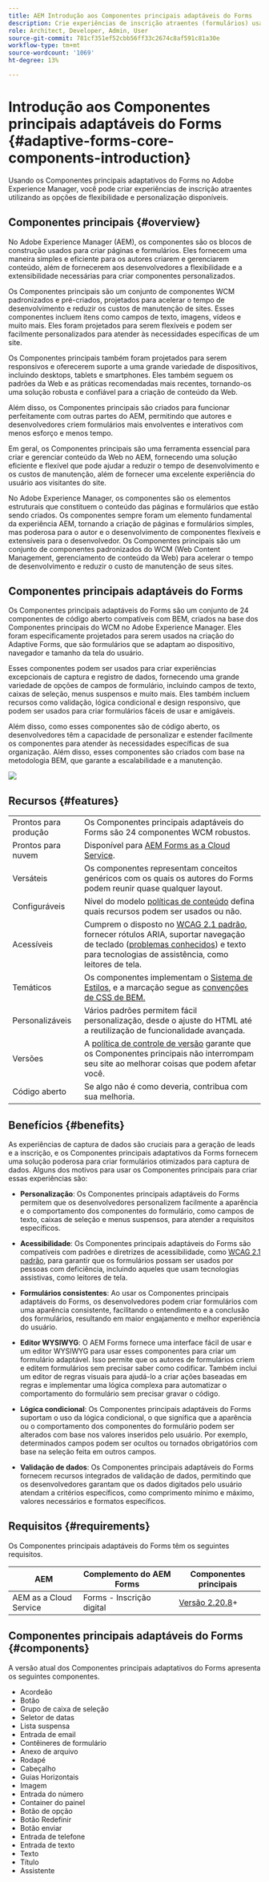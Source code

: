 ```yaml
---
title: AEM Introdução aos Componentes principais adaptáveis do Forms
description: Crie experiências de inscrição atraentes (formulários) usando a flexibilidade dos Componentes principais do Adaptive Forms e forneça com o poder do Adobe Experience Manager.
role: Architect, Developer, Admin, User
source-git-commit: 781cf351ef52cbb56ff33c2674c8af591c81a30e
workflow-type: tm+mt
source-wordcount: '1069'
ht-degree: 13%

---
```



# Introdução aos Componentes principais adaptáveis do Forms {#adaptive-forms-core-components-introduction}

Usando os Componentes principais adaptativos do Forms no Adobe Experience Manager, você pode criar experiências de inscrição atraentes utilizando as opções de flexibilidade e personalização disponíveis.

## Componentes principais   {#overview}

No Adobe Experience Manager (AEM), os componentes são os blocos de construção usados para criar páginas e formulários. Eles fornecem uma maneira simples e eficiente para os autores criarem e gerenciarem conteúdo, além de fornecerem aos desenvolvedores a flexibilidade e a extensibilidade necessárias para criar componentes personalizados.

Os Componentes principais são um conjunto de componentes WCM padronizados e pré-criados, projetados para acelerar o tempo de desenvolvimento e reduzir os custos de manutenção de sites. Esses componentes incluem itens como campos de texto, imagens, vídeos e muito mais. Eles foram projetados para serem flexíveis e podem ser facilmente personalizados para atender às necessidades específicas de um site.

Os Componentes principais também foram projetados para serem responsivos e oferecerem suporte a uma grande variedade de dispositivos, incluindo desktops, tablets e smartphones. Eles também seguem os padrões da Web e as práticas recomendadas mais recentes, tornando-os uma solução robusta e confiável para a criação de conteúdo da Web.

Além disso, os Componentes principais são criados para funcionar perfeitamente com outras partes do AEM, permitindo que autores e desenvolvedores criem formulários mais envolventes e interativos com menos esforço e menos tempo.

Em geral, os Componentes principais são uma ferramenta essencial para criar e gerenciar conteúdo da Web no AEM, fornecendo uma solução eficiente e flexível que pode ajudar a reduzir o tempo de desenvolvimento e os custos de manutenção, além de fornecer uma excelente experiência do usuário aos visitantes do site.

No Adobe Experience Manager, os componentes são os elementos estruturais que constituem o conteúdo das páginas e formulários que estão sendo criados. Os componentes sempre foram um elemento fundamental da experiência AEM, tornando a criação de páginas e formulários simples, mas poderosa para o autor e o desenvolvimento de componentes flexíveis e extensíveis para o desenvolvedor. Os Componentes principais são um conjunto de componentes padronizados do WCM (Web Content Management, gerenciamento de conteúdo da Web) para acelerar o tempo de desenvolvimento e reduzir o custo de manutenção de seus sites.

## Componentes principais adaptáveis do Forms

Os Componentes principais adaptáveis do Forms são um conjunto de 24 componentes de código aberto compatíveis com BEM, criados na base dos Componentes principais do WCM no Adobe Experience Manager. Eles foram especificamente projetados para serem usados na criação do Adaptive Forms, que são formulários que se adaptam ao dispositivo, navegador e tamanho da tela do usuário.

Esses componentes podem ser usados para criar experiências excepcionais de captura e registro de dados, fornecendo uma grande variedade de opções de campos de formulário, incluindo campos de texto, caixas de seleção, menus suspensos e muito mais. Eles também incluem recursos como validação, lógica condicional e design responsivo, que podem ser usados para criar formulários fáceis de usar e amigáveis.

Além disso, como esses componentes são de código aberto, os desenvolvedores têm a capacidade de personalizar e estender facilmente os componentes para atender às necessidades específicas de sua organização. Além disso, esses componentes são criados com base na metodologia BEM, que garante a escalabilidade e a manutenção.

![](assets/sample-adaptive-form.png)

## Recursos {#features}

|  |  |
|---|---|
| Prontos para produção | Os Componentes principais adaptáveis do Forms são 24 componentes WCM robustos. |
| Prontos para nuvem | Disponível para  [AEM Forms as a Cloud Service](https://experienceleague.adobe.com/docs/experience-manager-cloud-service/content/forms/home.html). |
| Versáteis | Os componentes representam conceitos genéricos com os quais os autores do Forms podem reunir quase qualquer layout. |
| Configuráveis | Nível do modelo [políticas de conteúdo](https://experienceleague.adobe.com/docs/experience-manager-cloud-service/content/implementing/developing/full-stack/components-templates/templates.html?lang=pt-BR#content-policies) defina quais recursos podem ser usados ou não. |
| Acessíveis | Cumprem o disposto no [WCAG 2.1 padrão](https://www.w3.org/TR/WCAG21/), fornecer rótulos ARIA, suportar navegação de teclado ([problemas conhecidos](https://github.com/adobe/aem-core-wcm-components/issues?utf8=✓&amp;q=is%3Aissue+is%3Aopen+accessibility+in%3Atitle)) e texto para tecnologias de assistência, como leitores de tela. |
| Temáticos | Os componentes implementam o [Sistema de Estilos](https://experienceleague.adobe.com/docs/experience-manager-cloud-service/content/sites/authoring/features/style-system.html?lang=pt-BR), e a marcação segue as [convenções de CSS de BEM.](http://getbem.com/) |
| Personalizáveis | Vários padrões permitem fácil personalização, desde o ajuste do HTML até a reutilização de funcionalidade avançada. |
| Versões | A [política de controle de versão](https://github.com/adobe/aem-core-wcm-components/wiki/Versioning-policies) garante que os Componentes principais não interrompam seu site ao melhorar coisas que podem afetar você. |
| Código aberto | Se algo não é como deveria, contribua com sua melhoria. |

## Benefícios {#benefits}

As experiências de captura de dados são cruciais para a geração de leads e a inscrição, e os Componentes principais adaptativos da Forms fornecem uma solução poderosa para criar formulários otimizados para captura de dados. Alguns dos motivos para usar os Componentes principais para criar essas experiências são:

* **Personalização**: Os Componentes principais adaptáveis do Forms permitem que os desenvolvedores personalizem facilmente a aparência e o comportamento dos componentes do formulário, como campos de texto, caixas de seleção e menus suspensos, para atender a requisitos específicos.

* **Acessibilidade**: Os Componentes principais adaptáveis do Forms são compatíveis com padrões e diretrizes de acessibilidade, como  [WCAG 2.1 padrão](https://www.w3.org/TR/WCAG21/), para garantir que os formulários possam ser usados por pessoas com deficiência, incluindo aqueles que usam tecnologias assistivas, como leitores de tela.

* **Formulários consistentes**: Ao usar os Componentes principais adaptáveis do Forms, os desenvolvedores podem criar formulários com uma aparência consistente, facilitando o entendimento e a conclusão dos formulários, resultando em maior engajamento e melhor experiência do usuário.

* **Editor WYSIWYG**: O AEM Forms fornece uma interface fácil de usar e um editor WYSIWYG para usar esses componentes para criar um formulário adaptável. Isso permite que os autores de formulários criem e editem formulários sem precisar saber como codificar. Também inclui um editor de regras visuais para ajudá-lo a criar ações baseadas em regras e implementar uma lógica complexa para automatizar o comportamento do formulário sem precisar gravar o código.

* **Lógica condicional**: Os Componentes principais adaptáveis do Forms suportam o uso da lógica condicional, o que significa que a aparência ou o comportamento dos componentes do formulário podem ser alterados com base nos valores inseridos pelo usuário. Por exemplo, determinados campos podem ser ocultos ou tornados obrigatórios com base na seleção feita em outros campos.

* **Validação de dados**: Os Componentes principais adaptáveis do Forms fornecem recursos integrados de validação de dados, permitindo que os desenvolvedores garantam que os dados digitados pelo usuário atendam a critérios específicos, como comprimento mínimo e máximo, valores necessários e formatos específicos.

## Requisitos {#requirements}

Os Componentes principais adaptáveis do Forms têm os seguintes requisitos.

| AEM | Complemento do AEM Forms | Componentes principais |
|---|---|---|
| AEM as a Cloud Service | Forms - Inscrição digital | [Versão 2.20.8](/help/versions.md)+ |


## Componentes principais adaptáveis do Forms {#components}

A versão atual dos Componentes principais adaptativos do Forms apresenta os seguintes componentes.

* Acordeão
* Botão
* Grupo de caixa de seleção
* Seletor de datas
* Lista suspensa
* Entrada de email
* Contêineres de formulário
* Anexo de arquivo
* Rodapé
* Cabeçalho
* Guias Horizontais
* Imagem
* Entrada do número
* Container do painel
* Botão de opção
* Botão Redefinir
* Botão enviar
* Entrada de telefone
* Entrada de texto
* Texto
* Título
* Assistente

